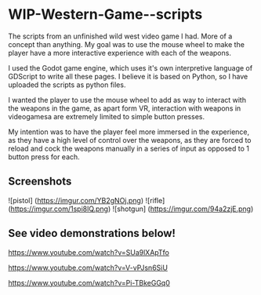 # WIP-Western-Game--scripts
The scripts from an unfinished wild west video game I had. More of a concept than anything. My goal was to use the mouse wheel to make the player have a more interactive experience with each of the weapons.

I used the Godot game engine, which uses it's own interpretive language of GDScript to write all these pages. I believe it is based on Python, so I have uploaded the scripts as python files.

I wanted the player to use the mouse wheel to add as way to interact with the weapons in the game, as apart form VR, interaction with weapons in videogamesa are extremely limited to simple button presses.

My intention was to have the player feel more immersed in the experience, as they have a high level of control over the weapons, as they are forced to reload and cock the weapons manually in a series of input as opposed to 1 button press for each.

## Screenshots

![pistol] (https://imgur.com/YB2gNOj.png)
![rifle] (https://imgur.com/1spi8lQ.png)
![shotgun] (https://imgur.com/94a2zjE.png)

## See video demonstrations below!

https://www.youtube.com/watch?v=SUa9lXApTfo

https://www.youtube.com/watch?v=V-vPJsn6SiU

https://www.youtube.com/watch?v=Pi-TBkeGGq0
